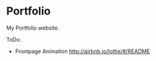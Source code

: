 Portfolio
=========

My Portfolio website.


ToDo:
- Frontpage Animation
http://airbnb.io/lottie/#/README
